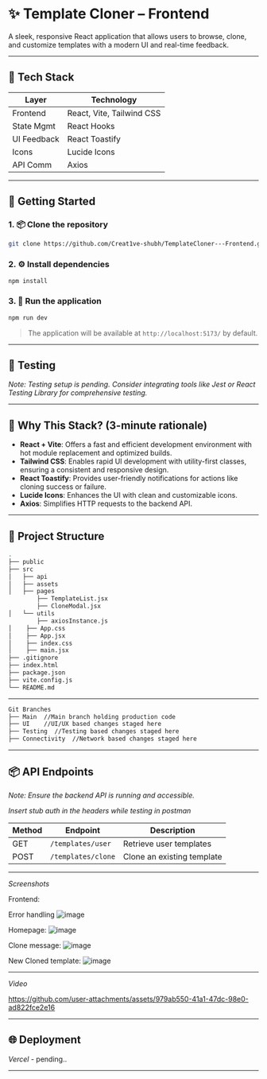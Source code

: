 # ✨ Template Cloner – Frontend

A sleek, responsive React application that allows users to browse, clone, and customize templates with a modern UI and real-time feedback.

---

## 🧩 Tech Stack

| Layer       | Technology                |
| ----------- | ------------------------- |
| Frontend    | React, Vite, Tailwind CSS |
| State Mgmt  | React Hooks               |
| UI Feedback | React Toastify            |
| Icons       | Lucide Icons              |
| API Comm    | Axios                     |

---

## 🚀 Getting Started

### 1. 📦 Clone the repository

```bash
git clone https://github.com/Creat1ve-shubh/TemplateCloner---Frontend.git

```

### 2. ⚙️ Install dependencies

```bash
npm install
```

### 3. 🏃 Run the application

```bash
npm run dev
```

> The application will be available at `http://localhost:5173/` by default.

---

## 🧪 Testing

*Note: Testing setup is pending. Consider integrating tools like Jest or React Testing Library for comprehensive testing.*

---

## 🧠 Why This Stack? (3-minute rationale)

* **React + Vite**: Offers a fast and efficient development environment with hot module replacement and optimized builds.
* **Tailwind CSS**: Enables rapid UI development with utility-first classes, ensuring a consistent and responsive design.
* **React Toastify**: Provides user-friendly notifications for actions like cloning success or failure.
* **Lucide Icons**: Enhances the UI with clean and customizable icons.
* **Axios**: Simplifies HTTP requests to the backend API.

---

## 🌱 Project Structure

```bash
.
├── public
├── src
│   ├── api
│   ├── assets
│   ├── pages
        ├── TemplateList.jsx
        ├── CloneModal.jsx
│   └── utils
        ├── axiosInstance.js
│    ├── App.css
│    ├── App.jsx 
│    ├── index.css
│    ├── main.jsx
├── .gitignore
├── index.html
├── package.json
├── vite.config.js
└── README.md
```

---
```bash
Git Branches
├── Main  //Main branch holding production code
├── UI    //UI/UX based changes staged here
├── Testing  //Testing based changes staged here
├── Connectivity  //Network based changes staged here


```
---

## 📦 API Endpoints 

*Note: Ensure the backend API is running and accessible.*

*Insert stub auth in the headers while testing in postman*

| Method | Endpoint           | Description                |
| ------ | ------------------ | -------------------------- |
| GET    | `/templates/user`  | Retrieve user templates    |
| POST   | `/templates/clone` | Clone an existing template |
---
*Screenshots*

Frontend:

Error handling 
![image](https://github.com/user-attachments/assets/dccac460-eaf6-47fa-91a9-8fa1eb20f9fb)





Homepage:
![image](https://github.com/user-attachments/assets/38c278f4-3506-4f46-ab30-7736138395de)

Clone message:
![image](https://github.com/user-attachments/assets/1a33bbd6-43c0-489c-b2eb-bac83e774f2b)

New Cloned template:
![image](https://github.com/user-attachments/assets/bd3a45d7-5fc2-4f65-92f3-a362b9475a72)


---
*Video*


https://github.com/user-attachments/assets/979ab550-41a1-47dc-98e0-ad822fce2e16

---
## 🌐 Deployment

*Vercel* - pending..

---

